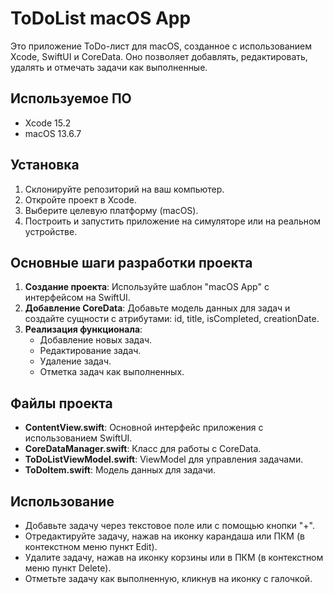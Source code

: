 # ToDoList macOS App

Это приложение ToDo-лист для macOS, созданное с использованием Xcode, SwiftUI и CoreData. Оно позволяет добавлять, редактировать, удалять и отмечать задачи как выполненные.

## Используемое ПО

- Xcode 15.2
- macOS 13.6.7

## Установка

1. Склонируйте репозиторий на ваш компьютер.
2. Откройте проект в Xcode.
3. Выберите целевую платформу (macOS).
4. Построить и запустить приложение на симуляторе или на реальном устройстве.

## Основные шаги разработки проекта

1. **Создание проекта**: Используйте шаблон "macOS App" с интерфейсом на SwiftUI.
2. **Добавление CoreData**: Добавьте модель данных для задач и создайте сущности с атрибутами: id, title, isCompleted, creationDate.
3. **Реализация функционала**:
   - Добавление новых задач.
   - Редактирование задач.
   - Удаление задач.
   - Отметка задач как выполненных.

## Файлы проекта

- **ContentView.swift**: Основной интерфейс приложения с использованием SwiftUI.
- **CoreDataManager.swift**: Класс для работы с CoreData.
- **ToDoListViewModel.swift**: ViewModel для управления задачами.
- **ToDoItem.swift**: Модель данных для задачи.

## Использование

- Добавьте задачу через текстовое поле или с помощью кнопки "+".
- Отредактируйте задачу, нажав на иконку карандаша или ПКМ (в контекстном меню пункт Edit).
- Удалите задачу, нажав на иконку корзины или в ПКМ (в контекстном меню пункт Delete).
- Отметьте задачу как выполненную, кликнув на иконку с галочкой.
